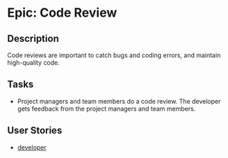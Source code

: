 # Epic: Code Review

## Description
Code reviews are important to catch bugs and coding errors, and maintain high-quality code. 

## Tasks
* Project managers and team members do a code review. The developer gets feedback from the project managers and team members.

## User Stories
* [developer](stories/story_developer.md)
